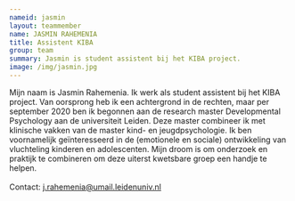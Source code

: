 ```yaml
---
nameid: jasmin
layout: teammember
name: JASMIN RAHEMENIA
title: Assistent KIBA
group: team
summary: Jasmin is student assistent bij het KIBA project.
image: /img/jasmin.jpg
---
```


Mijn naam is Jasmin Rahemenia. Ik werk als student assistent bij het KIBA project. Van oorsprong heb ik een achtergrond in de rechten, maar per september 2020 ben ik begonnen aan de research master Developmental Psychology aan de universiteit Leiden. Deze master combineer ik met klinische vakken van de master kind- en jeugdpsychologie. Ik ben voornamelijk geïnteresseerd in de (emotionele en sociale) ontwikkeling van vluchteling kinderen en adolescenten. Mijn droom is om onderzoek en praktijk te combineren om deze uiterst kwetsbare groep een handje te helpen. 
<br>
<br>
Contact: j.rahemenia@umail.leidenuniv.nl
